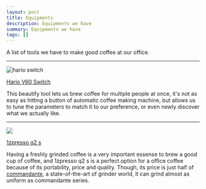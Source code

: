 ```yaml
---
layout: post
title: Equipments
description: Equipments we have
summary: Equipments we have
tags: []
---
```


A list of tools we have to make good coffee at our office.

---

![hario switch](/umacafe/assets/imgs/20230203/hario_switch.jpeg)

[Hario V60 Switch](https://www.hario-europe.com/products/v60-immersion-dripper-switch)

This beautify tool lets us brew coffee for multiple people at once, it's not as easy as hitting a button of automatic coffee making machine, but allows us to tune the parameters to match it to our preference, or even newly discover what we actually like.

---

![](/umacafe/assets/imgs/1zpresso.jpg)

[1zpresso q2 s](https://1zpresso.coffee/product/q2/)

Having a freshly grinded coffee is a very important essense to brew a good cup of coffee, and 1zpresso q2 s is a perfect option for a office coffee because of its portability, price and quality. Though, its price is just half of [commandante](https://www.comandantegrinder.com), a state-of-the-art of grinder world, it can grind almost as uniform as commandante series.
